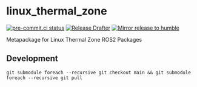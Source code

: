 # linux_thermal_zone
[![pre-commit.ci status](https://results.pre-commit.ci/badge/github/NathanaelGandhi/linux_thermal_zone/main.svg)](https://results.pre-commit.ci/latest/github/NathanaelGandhi/linux_thermal_zone/main)
[![Release Drafter](https://github.com/NathanaelGandhi/linux_thermal_zone/actions/workflows/release-drafter.yml/badge.svg?branch=release)](https://github.com/NathanaelGandhi/linux_thermal_zone/actions/workflows/release-drafter.yml)
[![Mirror release to humble](https://github.com/NathanaelGandhi/linux_thermal_zone/actions/workflows/mirror-release-to-humble.yaml/badge.svg?branch=release)](https://github.com/NathanaelGandhi/linux_thermal_zone/actions/workflows/mirror-release-to-humble.yaml)

Metapackage for Linux Thermal Zone ROS2 Packages

## Development
```
git submodule foreach --recursive git checkout main && git submodule foreach --recursive git pull
```
